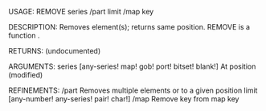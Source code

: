 USAGE:
     REMOVE series /part limit /map key

DESCRIPTION:
     Removes element(s); returns same position.
     REMOVE is a function .

RETURNS:
    (undocumented)

ARGUMENTS:
    series [any-series! map! gob! port! bitset! blank!]
        At position (modified)

REFINEMENTS:
    /part
        Removes multiple elements or to a given position
    limit [any-number! any-series! pair! char!]
    /map
        Remove key from map
    key
